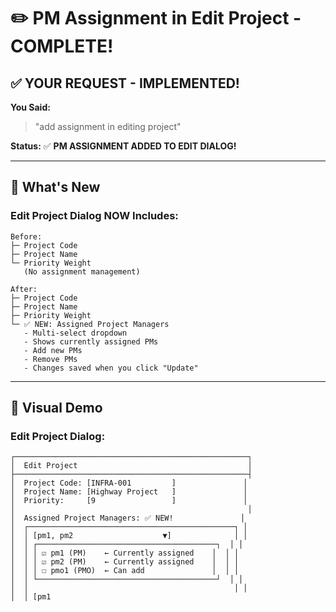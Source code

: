 # ✏️ PM Assignment in Edit Project - COMPLETE!

## ✅ **YOUR REQUEST - IMPLEMENTED!**

**You Said:**
> "add assignment in editing project"

**Status:** ✅ **PM ASSIGNMENT ADDED TO EDIT DIALOG!**

---

## 🎯 **What's New**

### **Edit Project Dialog NOW Includes:**

```
Before:
├─ Project Code
├─ Project Name
└─ Priority Weight
   (No assignment management)

After:
├─ Project Code
├─ Project Name  
├─ Priority Weight
└─ ✅ NEW: Assigned Project Managers
   - Multi-select dropdown
   - Shows currently assigned PMs
   - Add new PMs
   - Remove PMs
   - Changes saved when you click "Update"
```

---

## 🎨 **Visual Demo**

### **Edit Project Dialog:**

```
┌────────────────────────────────────────────────────┐
│  Edit Project                                      │
├────────────────────────────────────────────────────┤
│  Project Code: [INFRA-001         ]               │
│  Project Name: [Highway Project   ]               │
│  Priority:     [9                 ]               │
│                                                    │
│  Assigned Project Managers: ✅ NEW!               │
│  ┌──────────────────────────────────────────────┐ │
│  │ [pm1, pm2                    ▼]              │ │
│  │ ┌────────────────────────────────────────┐  │ │
│  │ │ ☑ pm1 (PM)    ← Currently assigned    │  │ │
│  │ │ ☑ pm2 (PM)    ← Currently assigned    │  │ │
│  │ │ ☐ pmo1 (PMO)  ← Can add               │  │ │
│  │ └────────────────────────────────────────┘  │ │
│  │                                              │ │
│  │ [pm1 
